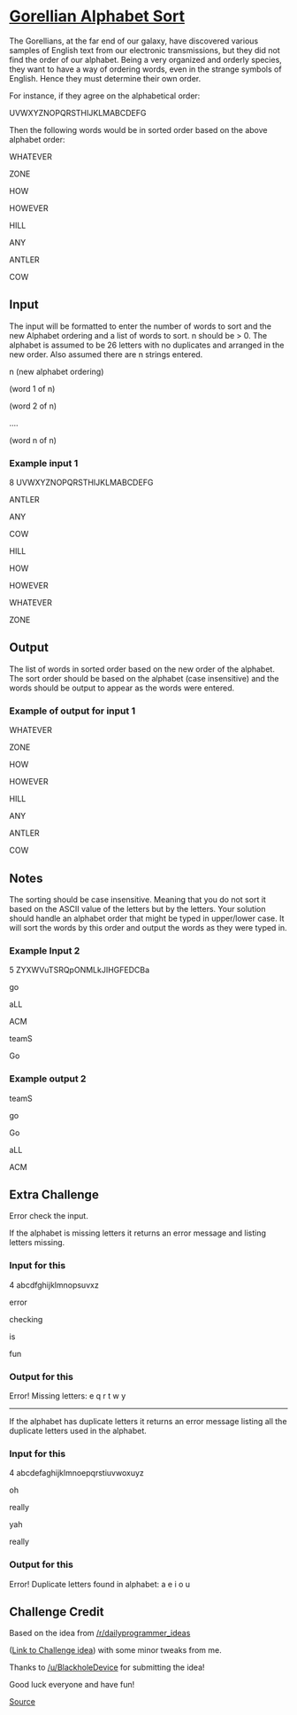﻿# [Gorellian Alphabet Sort](http://www.reddit.com/r/dailyprogrammer/comments/20sjif/4192014_challenge_154_intermediate_gorellian/)

The Gorellians, at the far end of our galaxy, have discovered various samples of English text from our electronic transmissions, but they did not find the order of our alphabet. Being a very organized and orderly species, they want to have a way of ordering words, even in the strange symbols of English. Hence they must determine their own order.

For instance, if they agree on the alphabetical order:

UVWXYZNOPQRSTHIJKLMABCDEFG

Then the following words would be in sorted order based on the above alphabet order:

WHATEVER

ZONE

HOW

HOWEVER

HILL

ANY

ANTLER

COW

## Input

The input will be formatted to enter the number of words to sort and the new Alphabet ordering and a list of words to sort. n should be > 0. The alphabet is assumed to be 26 letters with no duplicates and arranged in the new order. Also assumed there are n strings entered.

n (new alphabet ordering)

(word 1 of n)

(word 2 of n)

....

(word n of n)

### Example input 1

8 UVWXYZNOPQRSTHIJKLMABCDEFG

ANTLER

ANY

COW

HILL

HOW

HOWEVER

WHATEVER

ZONE

## Output

The list of words in sorted order based on the new order of the alphabet. The sort order should be based on the alphabet (case insensitive) and the words should be output to appear as the words were entered.

### Example of output for input 1

WHATEVER

ZONE

HOW

HOWEVER

HILL

ANY

ANTLER

COW

## Notes

The sorting should be case insensitive. Meaning that you do not sort it based on the ASCII value of the letters but by the letters. Your solution should handle an alphabet order that might be typed in upper/lower case. It will sort the words by this order and output the words as they were typed in.

### Example Input 2

5 ZYXWVuTSRQpONMLkJIHGFEDCBa

go

aLL

ACM

teamS

Go

### Example output 2

teamS

go

Go

aLL

ACM

## Extra Challenge

Error check the input.

If the alphabet is missing letters it returns an error message and listing letters missing.

### Input for this

4 abcdfghijklmnopsuvxz

error

checking

is

fun

### Output for this

Error! Missing letters: e q r t w y

---

If the alphabet has duplicate letters it returns an error message listing all the duplicate letters used in the alphabet.


### Input for this

4 abcdefaghijklmnoepqrstiuvwoxuyz

oh

really

yah

really

### Output for this

Error! Duplicate letters found in alphabet: a e i o u

## Challenge Credit

Based on the idea from [/r/dailyprogrammer_ideas](http://www.reddit.com/r/dailyprogrammer_ideas)

([Link to Challenge idea](http://www.reddit.com/r/dailyprogrammer_ideas/comments/1yjruf/intermediate_sort_me/)) with some minor tweaks from me.

Thanks to [/u/BlackholeDevice](http://www.reddit.com/u/BlackholeDevice) for submitting the idea!

Good luck everyone and have fun!

[Source](http://www.reddit.com/r/dailyprogrammer/comments/20sjif/4192014_challenge_154_intermediate_gorellian/)